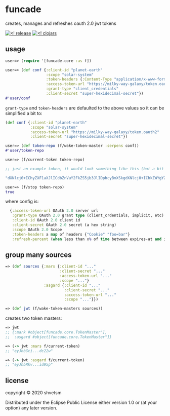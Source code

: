 # funcade

creates, manages and refreshes oauth 2.0 jwt tokens

[![<! release](https://img.shields.io/badge/dynamic/json.svg?label=release&url=https%3A%2F%2Fclojars.org%2Ffuncade%2Flatest-version.json&query=version&colorB=blue)](https://github.com/tolitius/funcade/releases)
[![<! clojars](https://img.shields.io/clojars/v/tolitius/funcade.svg)](https://clojars.org/tolitius/funcade)

## usage

```clojure
user=> (require '[funcade.core :as f])

user=> (def conf {:client-id "planet-earth"
                  :scope "solar-system"
                  :token-headers {:Content-Type "application/x-www-form-urlencoded"}
                  :access-token-url "https://milky-way-galaxy/token.oauth2"
                  :grant-type "client_credentials"
                  :client-secret "super-hexidecimal-secret"})
#'user/conf
```

`grant-type` and `token-headers` are defaulted to the above values so it can be simplified a bit to:

```clojure
(def conf {:client-id "planet-earth"
           :scope "solar-system"
           :access-token-url "https://milky-way-galaxy/token.oauth2"
           :client-secret "super-hexidecimal-secret"})
```

```clojure
user=> (def token-repo (f/wake-token-master :serpens conf))
#'user/token-repo

user=> (f/current-token token-repo)

;; just an example token, it would look something like this (but a bit longer):

"dXNlcj0+IChyZXF1aXJlICdbZnVuY2FkZS5jb3JlIDphcyBmXSkgdXNlcj0+IChkZWYgY29uZiB7OmNsaWVudC1pZCAicGxhbmV0LWVhcnRoIiA6c2NvcGUgInNvbGFyLXN5c3RlbSIgOnRva2VuLWhlYWRlcnMgezpDb250ZW50LVR5cGUgImFwcGxpY2F0aW9uL3gtd3d3LWZvcm0tdXJsZW5jb2RlZCJ9IDp0b2tlbi11cmwgImh0dHBzOi8vbWlsa3ktd2F5LWdhbGF4eS90b2tlbi5vYXV0aDIiIDpncmFudC10eXBlICJjbGllbnRfY3JlZGVudGlhbHMiIDpjbGllbnQtc2VjcmV0ICJzdXBlci1oZXhpZGVjaW1hbC1zZWNyZXQifSkgIyd1c2VyL2NvbmY="
```

```clojure
user=> (f/stop token-repo)
true
```

where config is:

```clojure
  {:access-token-url OAuth 2.0 server url
   :grant-type OAuth 2.0 grant type (client_crdentials, implicit, etc)
   :client-id OAuth 2.0 client id
   :client-secret OAuth 2.0 secret (a hex string)
   :scope OAuth 2.0 Scope
   :token-headers a map of headers {"Cookie" "foo=bar"}
   :refresh-percent (when less than x% of time between expires-at and issued-at remains, refresh the token)}
```

## group many sources

```clojure
=> (def sources {:mars {:client-id "..."
                        :client-secret "..."
                        :access-token-url "..."
                        :scope "..."}
                 :asgard {:client-id "..."
                          :client-secret "..."
                          :access-token-url "..."
                          :scope "..."}})

=> (def jwt (f/wake-token-masters sources))
```

creates two token masters:

```clojure
=> jwt
;; {:mark #object[funcade.core.TokenMaster"],
;;  :asgard #object[funcade.core.TokenMaster"]}

=> (-> jwt :mars f/current-token)
;; "eyJhbGci...dc22w"

=> (-> jwt :asgard f/current-token)
;; "eyJhbRkv...id95p"
```

## license

copyright © 2020 shvetsm

Distributed under the Eclipse Public License either version 1.0 or (at
your option) any later version.
